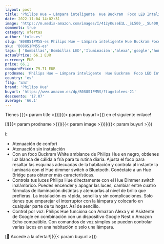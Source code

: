 ```yaml
---
layout: post
title: 'Philips Hue – Lámpara inteligente  Hue Buckram  Foco LED Inteligente  Luz Blanaca de Cálida a Fría  Compatible con Alexa y Google Home  Color Negro'
date: 2022-11-04 14:02:31
image: 'https://m.media-amazon.com/images/I/412yKuzeE1L._SL500_._SL400_.jpg'
comments: true
category: ofertas
author: 'tole.es'
slug: 'B088S1PM5S-es Philips Hue – Lámpara inteligente Hue Buckram Foco LED...'
sku: 'B088S1PM5S-es'
tags: [ 'Bombillas','Bombillas LED','Iluminación','alexa','google','home','hue','philips','philips hue','🇪🇸', ]
actualPrice: 66.1 EUR
currency: EUR
price: 66.1
comparePrice: 79.71 EUR
prodname: 'Philips Hue – Lámpara inteligente  Hue Buckram  Foco LED Inteligente  Luz Blanaca de Cálida a Fría  Compatible con Alexa y Google Home  Color Negro'
country: 'es'
flag: '🇪🇸'
brand: 'Philips Hue'
buyurl: 'https://www.amazon.es/dp/B088S1PM5S/?tag=tolees-21'
descuento: '17.07'
average: '66.1'
---
```


Tienes [{{< param title >}}]({{< param buyurl >}}) en el siguiente enlace!

[![{{< param prodname >}}]({{< param image >}})]({{< param buyurl >}})

ℹ️:

- Atenuación de confort
- Atenuación sin instalación
- Con un foco Buckram White ambiance de Philips Hue en negro, obtienes luz blanca de cálida a fría para tu rutina diaria. Ajusta el foco para resaltar las esquinas adecuadas de la habitación y controla al instante la luminaria con el Hue dimmer switch o Bluetooth. Conéctate a un Hue Bridge para obtener más características.
- Controla tus luces Philips Hue directamente con el Hue Dimmer switch inalámbrico. Puedes encender y apagar las luces, cambiar entre cuatro fórmulas de iluminación distintas y atenuarlas al nivel de brillo que prefieras. La instalación es rápida, sencilla y sin complicaciones. Solo tienes que emparejar el interruptor con la lámpara y colocarlo en cualquier parte de tu hogar. Así de sencillo.
- Control por voz: Philips Hue funciona con Amazon Alexa y el Asistente de Google en combinación con un dispositivo Google Nest o Amazon Echo compatible. Con comandos de voz simples se pueden controlar varias luces en una habitación o solo una lámpara.

[🛒 Accede a la oferta!!]({{< param buyurl >}})
